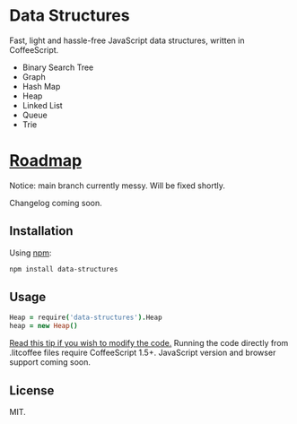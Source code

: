 # Data Structures
Fast, light and hassle-free JavaScript data structures, written in CoffeeScript.

- Binary Search Tree
- Graph
- Hash Map
- Heap
- Linked List
- Queue
- Trie

# [Roadmap](https://github.com/chenglou/data-structures/wiki)

Notice: main branch currently messy. Will be fixed shortly.

Changelog coming soon.

## Installation
Using [npm](http://www.npmjs.org):
```bash
npm install data-structures
```

## Usage
```coffeescript
Heap = require('data-structures').Heap
heap = new Heap()
```

[Read this tip if you wish to modify the code.](https://www.github.com/chenglou/data-structures/wiki/Literate-CoffeeScript-setup-in-Sublime-Text)
Running the code directly from .litcoffee files require CoffeeScript 1.5+. JavaScript version and browser support coming soon.

## License
MIT.
